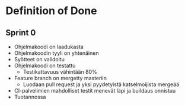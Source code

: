 # Definition of Done

## Sprint 0

- Ohjelmakoodi on laadukasta
- Ohjelmakoodin tyyli on yhtenäinen
- Syötteet on validoitu
- Ohjelmakoodi on testattu
  - Testikattavuus vähintään 80%
- Feature branch on mergetty masteriin
  - Luodaan pull request ja yksi pyydetyistä katselmoijista mergeää
- CI-palvelimien mahdolliset testit menevät läpi ja buildaus onnistuu
- Tuotannossa
